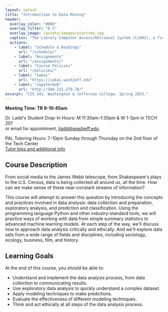```yaml
---
layout: splash
title: "Introduction to Data Mining"
header:
  overlay_color: "#000"
  overlay_filter: "0.5"
  overlay_image: /assets/images/startrek.jpg
  caption: "The Library Computer Access/Retrieval System (LCARS), a fictional operating system and data analysis interface from Star Trek: The Next Generation"
  actions:
    - label: "Schedule & Readings"
      url: "/schedule/"
    - label: "Assignments"
      url: "/assignments/"
    - label: "Course Policies"
      url: "/policies/"
    - label: "Sakai"
      url: "https://sakai.washjeff.edu"
    - label: "JupyterHub"
      url: "http://104.131.179.70/"
excerpt: "CIS 241. Washington & Jefferson College. Spring 2023."
---
```


**Meeting Time: TR 9-10:45am**

Dr. Ladd's Student Drop-In Hours: M 11:30am-1:30pm & W 1-3pm in TECH 201  
or email for appointment, <jladd@washjeff.edu>

PAL Tutoring Hours: 7-10pm Sunday through Thursday on the 2nd floor of the Tech Center  
[Tutor bios and additional info](https://mywj.washjeff.edu/knowledgebase/cis-peer-tutoring/department/computing-and-information-studies)

## Course Description

From social media to the James Webb telescope, from Shakespeare's plays to the U.S. Census, data is being collected all around us, all the time. How can we make sense of these near-constant streams of information?

This course will attempt to answer this question by introducing the concepts and practices involved in data analysis: data collection and preparation, exploratory analysis, and prediction and classification. Using the programming language Python and other industry-standard tools, we will practice ways of working with data from simple summary statistics to advanced machine learning models. At each step of the way, we'll discuss how to approach data analysis critically and ethically. And we'll explore data sets from a wide range of fields and disciplines, including sociology, ecology, business, film, and history.

## Learning Goals

At the end of this course, you should be able to:

- Understand and implement the data analysis process, from data collection to communicating results.
- Use exploratory data analysis to quickly understand a complex dataset.
- Apply modeling techniques to make predictions.
- Evaluate the effectiveness of different modeling techniques.
- Think and act ethically at all steps of the data analysis process.
